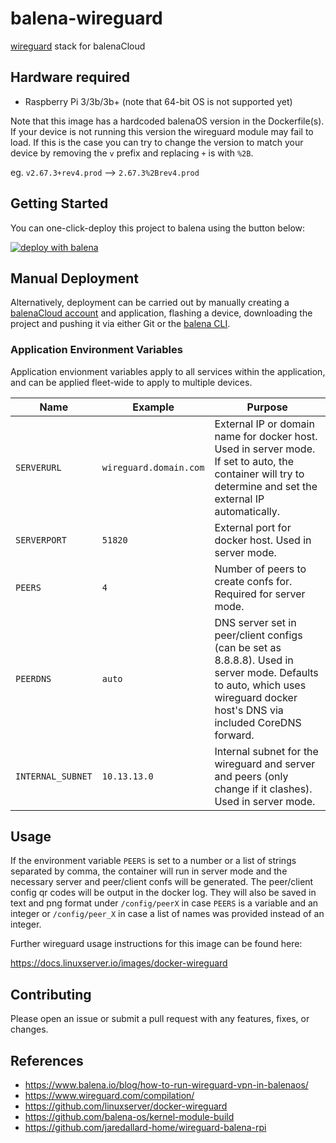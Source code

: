 # balena-wireguard

[wireguard](https://www.wireguard.com/) stack for balenaCloud

## Hardware required

- Raspberry Pi 3/3b/3b+ (note that 64-bit OS is not supported yet)

Note that this image has a hardcoded balenaOS version in the Dockerfile(s).
If your device is not running this version the wireguard module may fail to load.
If this is the case you can try to change the version to match your device
by removing the `v` prefix and replacing `+` is with `%2B`.

eg. `v2.67.3+rev4.prod` --> `2.67.3%2Brev4.prod`

## Getting Started

You can one-click-deploy this project to balena using the button below:

[![deploy with balena](https://balena.io/deploy.svg)](https://dashboard.balena-cloud.com/deploy?repoUrl=https://github.com/klutchell/balena-wireguard&defaultDeviceType=raspberrypi3)

## Manual Deployment

Alternatively, deployment can be carried out by manually creating a [balenaCloud account](https://dashboard.balena-cloud.com) and application,
flashing a device, downloading the project and pushing it via either Git or the [balena CLI](https://github.com/balena-io/balena-cli).

### Application Environment Variables

Application envionment variables apply to all services within the application, and can be applied fleet-wide to apply to multiple devices.

| Name              | Example                | Purpose                                                                                                                                                                    |
| ----------------- | ---------------------- | -------------------------------------------------------------------------------------------------------------------------------------------------------------------------- |
| `SERVERURL`       | `wireguard.domain.com` | External IP or domain name for docker host. Used in server mode. If set to auto, the container will try to determine and set the external IP automatically.                |
| `SERVERPORT`      | `51820`                | External port for docker host. Used in server mode.                                                                                                                        |
| `PEERS`           | `4`                    | Number of peers to create confs for. Required for server mode.                                                                                                             |
| `PEERDNS`         | `auto`                 | DNS server set in peer/client configs (can be set as 8.8.8.8). Used in server mode. Defaults to auto, which uses wireguard docker host's DNS via included CoreDNS forward. |
| `INTERNAL_SUBNET` | `10.13.13.0`           | Internal subnet for the wireguard and server and peers (only change if it clashes). Used in server mode.                                                                   |

## Usage

If the environment variable `PEERS` is set to a number or a list of strings separated by comma,
the container will run in server mode and the necessary server and peer/client confs will be generated.
The peer/client config qr codes will be output in the docker log. They will also be saved in text and
png format under `/config/peerX` in case `PEERS` is a variable and an integer or `/config/peer_X` in case a
list of names was provided instead of an integer.

Further wireguard usage instructions for this image can be found here:

<https://docs.linuxserver.io/images/docker-wireguard>

## Contributing

Please open an issue or submit a pull request with any features, fixes, or changes.

## References

- <https://www.balena.io/blog/how-to-run-wireguard-vpn-in-balenaos/>
- <https://www.wireguard.com/compilation/>
- <https://github.com/linuxserver/docker-wireguard>
- <https://github.com/balena-os/kernel-module-build>
- <https://github.com/jaredallard-home/wireguard-balena-rpi>
